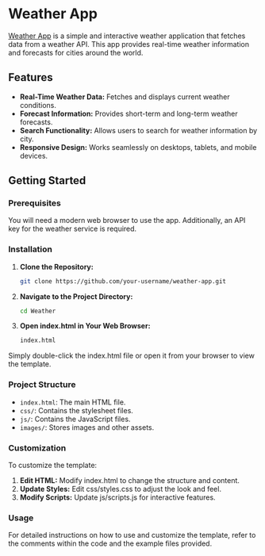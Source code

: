 # Weather App

[Weather App](https://deeppatel4505.github.io/Weather/) is a simple and interactive weather application that fetches data from a weather API. This app provides real-time weather information and forecasts for cities around the world.

## Features

- **Real-Time Weather Data:** Fetches and displays current weather conditions.
- **Forecast Information:** Provides short-term and long-term weather forecasts.
- **Search Functionality:** Allows users to search for weather information by city.
- **Responsive Design:** Works seamlessly on desktops, tablets, and mobile devices.

## Getting Started

### Prerequisites

You will need a modern web browser to use the app. Additionally, an API key for the weather service is required.

### Installation

1. **Clone the Repository:**

   ```sh
   git clone https://github.com/your-username/weather-app.git
2. **Navigate to the Project Directory:**

   ```sh
   cd Weather
3. **Open index.html in Your Web Browser:**

   ```sh
   index.html
  Simply double-click the index.html file or open it from your browser to view the template.
### Project Structure
- `index.html`: The main HTML file.
- `css/`: Contains the stylesheet files.
- `js/`: Contains the JavaScript files.
- `images/`: Stores images and other assets.
### Customization
To customize the template:

1. **Edit HTML:** Modify index.html to change the structure and content.
2. **Update Styles:** Edit css/styles.css to adjust the look and feel.
3. **Modify Scripts:** Update js/scripts.js for interactive features.
### Usage
For detailed instructions on how to use and customize the template, refer to the comments within the code and the example files provided.